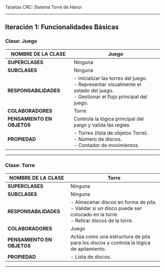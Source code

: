 Tarjetas CRC: Sistema Torre de Hanoi

---

## **Iteración 1: Funcionalidades Básicas**

### Clase: Juego
| **NOMBRE DE LA CLASE** | Juego                                  |
|-------------------------|----------------------------------------|
| **SUPERCLASES**        | Ninguna                               |
| **SUBCLASES**          | Ninguna                               |
| **RESPONSABILIDADES**  | - Inicializar las torres del juego. <br> - Representar visualmente el estado del juego. <br> - Gestionar el flujo principal del juego. |
| **COLABORADORES**      | Torre                        |
| **PENSAMIENTO EN OBJETOS** | Controla la lógica principal del juego y valida las reglas. |
| **PROPIEDAD**          | - Torres (lista de objetos Torre). <br> - Número de discos. <br> - Contador de movimientos. |

---

### Clase: Torre
| **NOMBRE DE LA CLASE** | Torre                                  |
|-------------------------|----------------------------------------|
| **SUPERCLASES**        | Ninguna                               |
| **SUBCLASES**          | Ninguna                               |
| **RESPONSABILIDADES**  | - Almacenar discos en forma de pila. <br> - Validar si un disco puede ser colocado en la torre. <br> - Retirar discos de la torre. |
| **COLABORADORES**      | Juego                               |
| **PENSAMIENTO EN OBJETOS** | Actúa como una estructura de pila para los discos y controla la lógica de apilamiento. |
| **PROPIEDAD**          | - Lista de discos. |

---